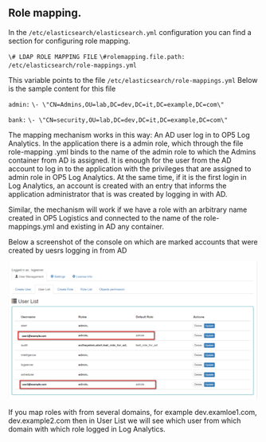 Role mapping.
-------------

In the `/etc/elasticsearch/elasticsearch.yml` configuration you can find
a section for configuring role mapping.

`\# LDAP ROLE MAPPING FILE`
`\#rolemapping.file.path: /etc/elasticsearch/role-mappings.yml`

This variable points to the file `/etc/elasticsearch/role-mappings.yml`
Below is the sample content for this file

`admin:`
`\- \"CN=Admins,OU=lab,DC=dev,DC=it,DC=example,DC=com\"`

`bank:`
`\- \"CN=security,OU=lab,DC=dev,DC=it,DC=example,DC=com\"`

The mapping mechanism works in this way:
An AD user log in to OP5 Log Analytics. In the application there is a
admin role, which through the file role-mapping .yml binds to the name
of the admin role to which the Admins container from AD is assigned.
It is enough for the user from the AD account to log in to the
application with the privileges that are assigned to admin role in OP5
Log Analytics. At the same time, if it is the first login in Log
Analytics, an account is created with an entry that informs the
application administrator that is was created by logging in with AD.

Similar, the mechanism will work if we have a role with an arbitrary
name created in OP5 Logistics and connected to the name of the
role-mappings.yml and existing in AD any container.

Below a screenshot of the console on which are marked accounts that
were created by uesrs logging in from AD

![](/./media/media/image85_js.png)

If you map roles with from several domains, for example
dev.examloe1.com, dev.example2.com then in User List we will see which
user from which domain with which role logged in Log Analytics.
